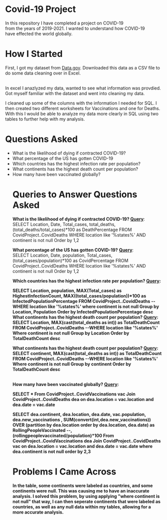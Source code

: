 # Covid-19 Project

In this repository I have completed a project on COVID-19 <br />
from the years of 2019-2021. I wanted to understand how COVID-19 <br />
have effected the world globally. 

# <b> How I Started </b><br />
First, I got my dataset from <a href="data.gov">Data.gov</a>. Downloaded 
this data as a CSV file to do some data cleaning over in Excel. 

<br />
In excel I anazlyzed my data, wanted to see what information was provdied. <br />
Got myself familiar with the dataset and went into cleaning my data. 

I cleaned up some of the columns with the information I needed for SQL.
I then created two different worksheets for Vaccinations and one
for Deaths. <br />
With this I would be able to analyze my data more clearly in SQL using two
tables to further help with my analysis. 

# <b> Questions Asked </b>

<ul>
  <li>What is the likelihood of dying if contracted COVID-19?</li>
  <li>What percentage of the US has gotten COVID-19</li>
  <li>Which countries has the highest infection rate per population?</li>
  <li>What continents has the highest death count per population?</li>
  <li>How many have been vaccinated globally?</li>

# <b> Queries to Answer Questions Asked </b>

<b> What is the likelihood of dying if contracted COVID-19? </b>
<b><u>Query</b></u>: <br />
SELECT Location, Date, Total_cases, total_deaths, (total_deaths/total_cases)*100 as DeathPercentage
FROM CovidProject..CovidDeaths
WHERE location like '%states%'
AND continent is not null
Order by 1,2

<b> What percentage of the US has gotten COVID-19?</b>
<b><u>Query</b></u>: <br />
SELECT Location, Date, population, Total_cases, (total_cases/population)*100 as CovidPercentage
FROM CovidProject..CovidDeaths
WHERE location like '%states%'
AND continent is not null
Order by 1,2

<b>Which countries has the highest infection rate per population?
<b><u>Query</b></u>: <br />

SELECT Location, population, MAX(Total_cases) as HighestInfectionCount, MAX((total_cases/population))*100 as InfectedPopulationPercentage
FROM CovidProject..CovidDeaths
--WHERE location like '%states%'
where continent is not null
Group by Location, Population
Order by InfectedPopulationPercentage desc
<br />
<b>What continents has the highest death count per population?</b>
<b><u>Query</b></u>: <br />
SELECT Location, MAX(cast(total_deaths as int)) as TotalDeathCount
FROM CovidProject..CovidDeaths
--WHERE location like '%states%'
Where continent is not null
Group by Location
Order by TotalDeathCount desc
  <br />
  
<b>What continents has the highest death count per population?</b>
<b><u>Query</b></u>: <br />
SELECT continent, MAX(cast(total_deaths as int)) as TotalDeathCount
FROM CovidProject..CovidDeaths
--WHERE location like '%states%'
Where continent is not null
Group by continent
Order by TotalDeathCount desc

<br />
<b>How many have been vaccinated globally?</b>
<b><u>Query</b></u>: <br />

SELECT *
From CovidProject..CovidVaccinations vac
Join CovidProject..CovidDeaths dea
	on dea.location = vac.location
	and dea.date = vac.date

SELECT dea.continent, dea.location, dea.date, vac.population, dea.new_vaccinations
, SUM(convert(int,dea.new_vaccinations)) OVER (partition by  dea.location order by dea.location,
dea.date) as RollingPeopleVaccinated 
--, (rollingpeoplevaccinated/population)*100
From CovidProject..CovidVaccinations dea
Join CovidProject..CovidDeaths vac
	on dea.location = vac.location
	and dea.date = vac.date
where dea.continent  is not null
order by 2,3

# <b>Problems I Came Across</b>
In the table, some continents were labeled as countries, and some continents were null. This was causing me
to have an inaccurate analysis. I solved this problem, by using applying 
"where continent is not null" that way, I can then seperate continents that were labeled as countries, as well
as any null data within my tables, allowing for a more accurate analysis. 
